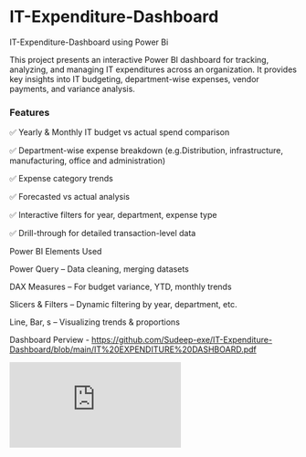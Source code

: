 # IT-Expenditure-Dashboard
IT-Expenditure-Dashboard using Power Bi

This project presents an interactive Power BI dashboard for tracking, analyzing, and managing IT expenditures across an organization. It provides key insights into IT budgeting, department-wise expenses, vendor payments, and variance analysis.

### Features

✅ Yearly & Monthly IT budget vs actual spend comparison

✅ Department-wise expense breakdown (e.g.Distribution, infrastructure, manufacturing, office and administration)

✅ Expense category trends

✅ Forecasted vs actual analysis

✅ Interactive filters for year, department, expense type

✅ Drill-through for detailed transaction-level data

Power BI Elements Used

Power Query – Data cleaning, merging datasets

DAX Measures – For budget variance, YTD, monthly trends

Slicers & Filters – Dynamic filtering by year, department, etc.

Line, Bar, s – Visualizing trends & proportions

Dashboard Perview - https://github.com/Sudeep-exe/IT-Expenditure-Dashboard/blob/main/IT%20EXPENDITURE%20DASHBOARD.pdf

![image alt]( https://github.com/Sudeep-exe/IT-Expenditure-Dashboard/blob/main/IT%20EXPENDITURE%20DASHBOARD.pdf
)

